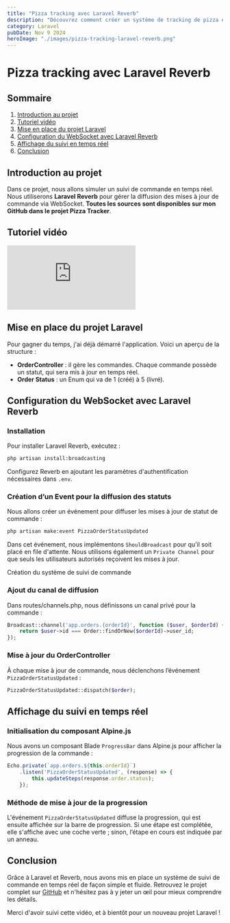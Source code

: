 ```yaml
---
title: "Pizza tracking avec Laravel Reverb"
description: "Découvrez comment créer un système de tracking de pizza en temps réel."
category: Laravel
pubDate: Nov 9 2024
heroImage: "./images/pizza-tracking-laravel-reverb.png"
---
```


# Pizza tracking avec Laravel Reverb

## Sommaire
1. [Introduction au projet](#introduction-au-projet)
2. [Tutoriel vidéo](#tutorielvideo)
3. [Mise en place du projet Laravel](#mise-en-place-du-projet-laravel)
4. [Configuration du WebSocket avec Laravel Reverb](#configuration-du-websocket-avec-laravel-reverb)
5. [Affichage du suivi en temps réel](#affichage-du-suivi-en-temps-reel)
6. [Conclusion](#conclusion)

## Introduction au projet <a name="introduction-au-projet"></a>

Dans ce projet, nous allons simuler un suivi de commande en temps réel. Nous utiliserons **Laravel Reverb** pour gérer la diffusion des mises à jour de commande via WebSocket. **Toutes les sources sont disponibles sur mon GitHub dans le projet Pizza Tracker**.

## Tutoriel vidéo <a name="tutorielvideo"></a>

<iframe class="w-full aspect-video" src="https://www.youtube.com/embed/_7KMIgPtkTs" loading="lazy" frameborder="0" allowfullscreen></iframe>

## Mise en place du projet Laravel <a name="mise-en-place-du-projet-laravel"></a>

Pour gagner du temps, j'ai déjà démarré l'application. Voici un aperçu de la structure :

- **OrderController** : il gère les commandes. Chaque commande possède un statut, qui sera mis à jour en temps réel.
- **Order Status** : un Enum qui va de 1 (créé) à 5 (livré).

## Configuration du WebSocket avec Laravel Reverb <a name="configuration-du-websocket-avec-laravel-reverb"></a>

### Installation

Pour installer Laravel Reverb, exécutez :

```bash
php artisan install:broadcasting
```

Configurez Reverb en ajoutant les paramètres d'authentification nécessaires dans `.env`.

### Création d’un Event pour la diffusion des statuts

Nous allons créer un événement pour diffuser les mises à jour de statut de commande :

```bash
php artisan make:event PizzaOrderStatusUpdated
```

Dans cet événement, nous implémentons `ShouldBroadcast` pour qu’il soit placé en file d'attente. Nous utilisons également un `Private Channel` pour que seuls les utilisateurs autorisés reçoivent les mises à jour.

Création du système de suivi de commande <a name="creation-du-systeme-de-suivi-de-commande"></a>

### Ajout du canal de diffusion

Dans routes/channels.php, nous définissons un canal privé pour la commande :

```php
Broadcast::channel('app.orders.{orderId}', function ($user, $orderId) {
    return $user->id === Order::findOrNew($orderId)->user_id;
});
```

### Mise à jour du OrderController

À chaque mise à jour de commande, nous déclenchons l’événement `PizzaOrderStatusUpdated` :

```php
PizzaOrderStatusUpdated::dispatch($order);
```

## Affichage du suivi en temps réel <a name="affichage-du-suivi-en-temps-reel"></a>

### Initialisation du composant Alpine.js

Nous avons un composant Blade `ProgressBar` dans Alpine.js pour afficher la progression de la commande :

```js
Echo.private(`app.orders.${this.orderId}`)
    .listen('PizzaOrderStatusUpdated', (response) => {
        this.updateSteps(response.order.status);
    });
```

### Méthode de mise à jour de la progression

L'événement `PizzaOrderStatusUpdated` diffuse la progression, qui est ensuite affichée sur la barre de progression. Si une étape est complétée, elle s'affiche avec une coche verte ; sinon, l’étape en cours est indiquée par un anneau.

## Conclusion <a name="conclusion"></a>

Grâce à Laravel et Reverb, nous avons mis en place un système de suivi de commande en temps réel de façon simple et fluide. Retrouvez le projet complet sur [GitHub](https://github.com/ludoguenet/pizza-trackr) et n'hésitez pas à y jeter un œil pour mieux comprendre les détails.

Merci d'avoir suivi cette vidéo, et à bientôt pour un nouveau projet Laravel !